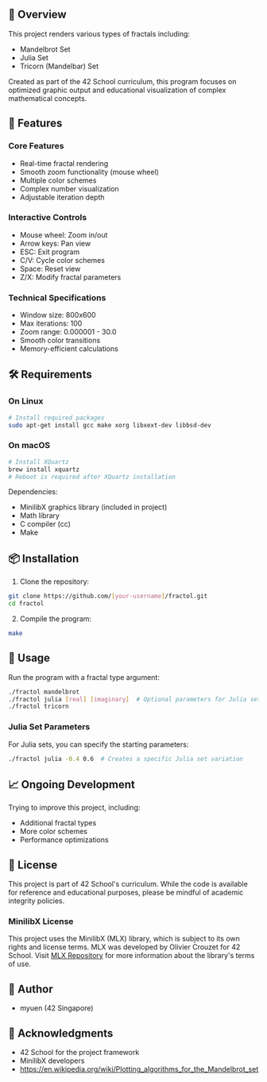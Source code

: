 ## 🎯 Overview

This project renders various types of fractals including:
- Mandelbrot Set
- Julia Set
- Tricorn (Mandelbar) Set

Created as part of the 42 School curriculum, this program focuses on optimized graphic output and educational visualization of complex mathematical concepts.

## 🌟 Features

### Core Features
- Real-time fractal rendering
- Smooth zoom functionality (mouse wheel)
- Multiple color schemes
- Complex number visualization
- Adjustable iteration depth

### Interactive Controls
- Mouse wheel: Zoom in/out
- Arrow keys: Pan view
- ESC: Exit program
- C/V: Cycle color schemes
- Space: Reset view
- Z/X: Modify fractal parameters

### Technical Specifications
- Window size: 800x600
- Max iterations: 100
- Zoom range: 0.000001 - 30.0
- Smooth color transitions
- Memory-efficient calculations

## 🛠️ Requirements

### On Linux
```bash
# Install required packages
sudo apt-get install gcc make xorg libxext-dev libbsd-dev
```

### On macOS
```bash
# Install XQuartz
brew install xquartz
# Reboot is required after XQuartz installation
```

Dependencies:
- MinilibX graphics library (included in project)
- Math library
- C compiler (cc)
- Make

## 📦 Installation

1. Clone the repository:
```bash
git clone https://github.com/[your-username]/fractol.git
cd fractol
```

2. Compile the program:
```bash
make
```

## 🚀 Usage

Run the program with a fractal type argument:
```bash
./fractol mandelbrot
./fractol julia [real] [imaginary]  # Optional parameters for Julia set
./fractol tricorn
```

### Julia Set Parameters
For Julia sets, you can specify the starting parameters:
```bash
./fractol julia -0.4 0.6  # Creates a specific Julia set variation
```

## 📈 Ongoing Development

Trying to improve this project, including:
- Additional fractal types
- More color schemes
- Performance optimizations

## 📝 License

This project is part of 42 School's curriculum. While the code is available for reference and educational purposes, please be mindful of academic integrity policies.

### MinilibX License
This project uses the MinilibX (MLX) library, which is subject to its own rights and license terms. MLX was developed by Olivier Crouzet for 42 School. Visit [MLX Repository](https://github.com/42Paris/minilibx-linux) for more information about the library's terms of use.

## 👤 Author

- myuen (42 Singapore)

## 🙏 Acknowledgments

- 42 School for the project framework
- MinilibX developers
- https://en.wikipedia.org/wiki/Plotting_algorithms_for_the_Mandelbrot_set

